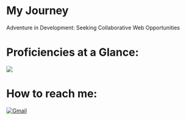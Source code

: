 # My Journey
Adventure in Development: Seeking Collaborative Web Opportunities


# Proficiencies at a Glance:
<a href="#"> <img src="https://skillicons.dev/icons?i=python,js,react,nodejs,express,mongodb,mysql,xd,git,theme=dark"/> </a>
 <br />
  <h1> How to reach me: </h1>
<p>
 <a href="mailto:salar.m.mahani@mail.com">
  <img alt="Gmail" src="https://img.shields.io/badge/Gmail-D14836?style=for-the-badge&logo=gmail&logoColor=white"/>
 </a> 
 <br />

<!-- Proudly created with GPRM ( https://gprm.itsvg.in ) -->
